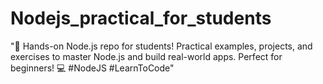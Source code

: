 # Nodejs_practical_for_students
"🚀 Hands-on Node.js repo for students! Practical examples, projects, and exercises to master Node.js and build real-world apps. Perfect for beginners! 💻 #NodeJS #LearnToCode"
